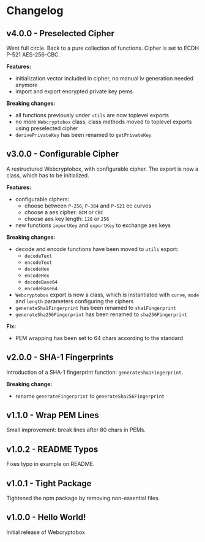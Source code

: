 # Changelog

## v4.0.0 - Preselected Cipher
Went full circle. Back to a pure collection of functions. Cipher is set to ECDH P-521 AES-256-CBC.

**Features:**
* initialization vector included in cipher, no manual iv generation needed anymore
* import and export encrypted private key pems

**Breaking changes:**
* all functions previously under `utils` are now toplevel exports
* no more `Webcryptobox` class, class methods moved to toplevel exports using preselected cipher
* `derivePrivateKey` has been renamed to `getPrivateKey`


## v3.0.0 - Configurable Cipher
A restructured Webcryptobox, with configurable cipher. The export is now a class, which has to be initialized.

**Features:**
* configurable ciphers:
  - choose between `P-256`, `P-384` and `P-521` ec curves
  - choose a aes cipher: `GCM` or `CBC`
  - choose aes key length: `128` or `256`
* new functions `importKey` and `exportKey` to exchange aes keys

**Breaking changes:**
* decode and encode functions have been moved to `utils` export:
  - `decodeText`
  - `encodeText`
  - `decodeHex`
  - `encodeHex`
  - `decodeBase64`
  - `encodeBase64`
* `Webcryptobox` export is now a class, which is instantiated with `curve`, `mode` and `length` parameters configuring the ciphers
* `generateSha1Fingerprint` has been renamed to `sha1Fingerprint`
* `generateSha256Fingerprint` has been renamed to `sha256Fingerprint`

**Fix:**
* PEM wrapping has been set to 64 chars according to the standard


## v2.0.0 - SHA-1 Fingerprints
Introduction of a SHA-1 fingerprint function: `generateSha1Fingerprint`.

**Breaking change:**
* rename `generateFingerprint` to `generateSha256Fingerprint`


## v1.1.0 - Wrap PEM Lines
Small improvement: break lines after 80 chars in PEMs.


## v1.0.2 - README Typos
Fixes typo in example on README.


## v1.0.1 - Tight Package
Tightened the npm package by removing non-essential files.


## v1.0.0 - Hello World!
Initial release of Webcryptobox

